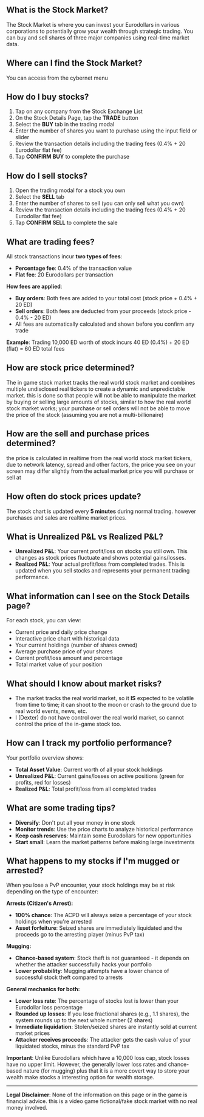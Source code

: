 ## What is the Stock Market?
The Stock Market is where you can invest your Eurodollars in various corporations to potentially grow your wealth through strategic trading. You can buy and sell shares of three major companies using real-time market data.

## Where can I find the Stock Market?
You can access from the cybernet menu

## How do I buy stocks?
1. Tap on any company from the Stock Exchange List
2. On the Stock Details Page, tap the **TRADE** button
3. Select the **BUY** tab in the trading modal
4. Enter the number of shares you want to purchase using the input field or slider
5. Review the transaction details including the trading fees (0.4% + 20 Eurodollar flat fee)
6. Tap **CONFIRM BUY** to complete the purchase

## How do I sell stocks?
1. Open the trading modal for a stock you own
2. Select the **SELL** tab
3. Enter the number of shares to sell (you can only sell what you own) 
4. Review the transaction details including the trading fees (0.4% + 20 Eurodollar flat fee)
5. Tap **CONFIRM SELL** to complete the sale

## What are trading fees?
All stock transactions incur **two types of fees**:
- **Percentage fee**: 0.4% of the transaction value
- **Flat fee**: 20 Eurodollars per transaction

**How fees are applied**:
- **Buy orders**: Both fees are added to your total cost (stock price + 0.4% + 20 ED)
- **Sell orders**: Both fees are deducted from your proceeds (stock price - 0.4% - 20 ED)
- All fees are automatically calculated and shown before you confirm any trade

**Example**: Trading 10,000 ED worth of stock incurs 40 ED (0.4%) + 20 ED (flat) = 60 ED total fees

## How are stock price determined?
The in game stock market tracks the real world stock market and combines multiple undisclosed real tickers to create a dynamic and unpredictable market.
this is done so that people will not be able to manipulate the market by buying or selling large amounts of stocks, similar to how the real world stock market works; your purchase or sell orders will not be able to move the price of the stock (assuming you are not a multi-billionaire)

## How are the sell and purchase prices determined?
the price is calculated in realtime from the real world stock market tickers, due to network latency, spread and other factors, the price you see on your screen may differ slightly from the actual market price you will purchase or sell at

## How often do stock prices update?
The stock chart is updated every **5 minutes** during normal trading. 
however purchases and sales are realtime market prices.

## What is Unrealized P&L vs Realized P&L?
- **Unrealized P&L**: Your current profit/loss on stocks you still own. This changes as stock prices fluctuate and shows potential gains/losses.
- **Realized P&L**: Your actual profit/loss from completed trades. This is updated when you sell stocks and represents your permanent trading performance.

## What information can I see on the Stock Details page?
For each stock, you can view:
- Current price and daily price change
- Interactive price chart with historical data
- Your current holdings (number of shares owned)
- Average purchase price of your shares
- Current profit/loss amount and percentage
- Total market value of your position

## What should I know about market risks?
- The market tracks the real world market, so it **IS** expected to be volatile from time to time;
it can shoot to the moon or crash to the ground due to real world events, news, etc.
- I (Dexter) do not have control over the real world market, so cannot control the price of the in-game stock too.

## How can I track my portfolio performance?
Your portfolio overview shows:
- **Total Asset Value**: Current worth of all your stock holdings
- **Unrealized P&L**: Current gains/losses on active positions (green for profits, red for losses)
- **Realized P&L**: Total profit/loss from all completed trades

## What are some trading tips?
- **Diversify**: Don't put all your money in one stock
- **Monitor trends**: Use the price charts to analyze historical performance  
- **Keep cash reserves**: Maintain some Eurodollars for new opportunities
- **Start small**: Learn the market patterns before making large investments

## What happens to my stocks if I'm mugged or arrested?
When you lose a PvP encounter, your stock holdings may be at risk depending on the type of encounter:

**Arrests (Citizen's Arrest):**
- **100% chance**: The ACPD will always seize a percentage of your stock holdings when you're arrested
- **Asset forfeiture**: Seized shares are immediately liquidated and the proceeds go to the arresting player (minus PvP tax)

**Mugging:**
- **Chance-based system**: Stock theft is not guaranteed - it depends on whether the attacker successfully hacks your portfolio
- **Lower probability**: Mugging attempts have a lower chance of successful stock theft compared to arrests

**General mechanics for both:**
- **Lower loss rate**: The percentage of stocks lost is lower than your Eurodollar loss percentage
- **Rounded up losses**: If you lose fractional shares (e.g., 1.1 shares), the system rounds up to the next whole number (2 shares)
- **Immediate liquidation**: Stolen/seized shares are instantly sold at current market prices
- **Attacker receives proceeds**: The attacker gets the cash value of your liquidated stocks, minus the standard PvP tax

**Important**: Unlike Eurodollars which have a 10,000 loss cap, stock losses have no upper limit. However, the generally lower loss rates and chance-based nature (for mugging) plus that it is a more covert way to store your wealth make stocks a interesting option for wealth storage.

---
**Legal Disclaimer**:
None of the information on this page or in the game is financial advice. this is a video game fictional/fake stock market with no real money involved.
